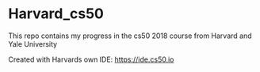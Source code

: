 # Harvard_cs50
This repo contains my progress in the cs50 2018 course from Harvard and Yale University

Created with Harvards own IDE: https://ide.cs50.io
